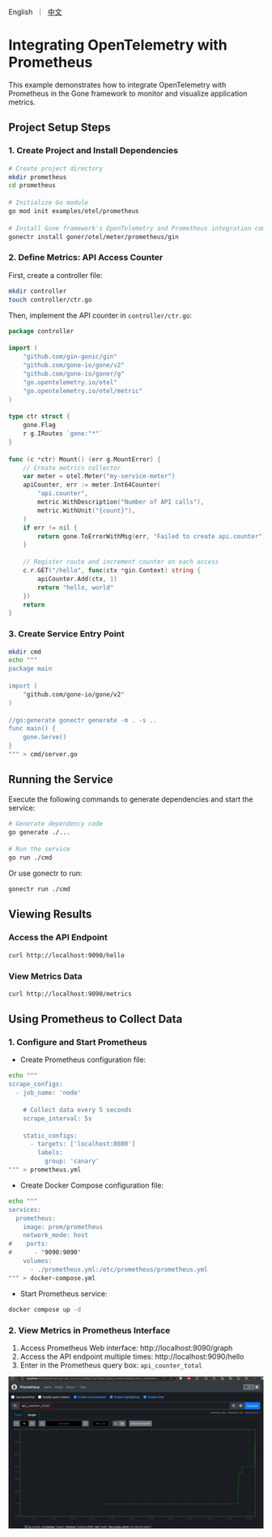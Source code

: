 [//]: # (desc: Integrating OpenTelemetry with Prometheus)

<p>
    English&nbsp ｜&nbsp <a href="README_CN.md">中文</a>
</p>


# Integrating OpenTelemetry with Prometheus

This example demonstrates how to integrate OpenTelemetry with Prometheus in the Gone framework to monitor and visualize application metrics.

## Project Setup Steps

### 1. Create Project and Install Dependencies

```bash
# Create project directory
mkdir prometheus
cd prometheus

# Initialize Go module
go mod init examples/otel/prometheus

# Install Gone framework's OpenTelemetry and Prometheus integration components
gonectr install goner/otel/meter/prometheus/gin
```

### 2. Define Metrics: API Access Counter

First, create a controller file:

```bash
mkdir controller
touch controller/ctr.go
```

Then, implement the API counter in `controller/ctr.go`:

```go
package controller

import (
	"github.com/gin-gonic/gin"
	"github.com/gone-io/gone/v2"
	"github.com/gone-io/goner/g"
	"go.opentelemetry.io/otel"
	"go.opentelemetry.io/otel/metric"
)

type ctr struct {
	gone.Flag
	r g.IRoutes `gone:"*"`
}

func (c *ctr) Mount() (err g.MountError) {
	// Create metrics collector
	var meter = otel.Meter("my-service-meter")
	apiCounter, err := meter.Int64Counter(
		"api.counter",
		metric.WithDescription("Number of API calls"),
		metric.WithUnit("{count}"),
	)
	if err != nil {
		return gone.ToErrorWithMsg(err, "Failed to create api.counter")
	}

	// Register route and increment counter on each access
	c.r.GET("/hello", func(ctx *gin.Context) string {
		apiCounter.Add(ctx, 1)
		return "hello, world"
	})
	return
}
```

### 3. Create Service Entry Point

```bash
mkdir cmd
echo """
package main

import (
	"github.com/gone-io/gone/v2"
)

//go:generate gonectr generate -m . -s ..
func main() {
	gone.Serve()
}
""" > cmd/server.go
```

## Running the Service

Execute the following commands to generate dependencies and start the service:

```bash
# Generate dependency code
go generate ./...

# Run the service
go run ./cmd
```

Or use gonectr to run:

```bash
gonectr run ./cmd
```

## Viewing Results

### Access the API Endpoint

```bash
curl http://localhost:9090/hello
```

### View Metrics Data

```bash
curl http://localhost:9090/metrics
```

## Using Prometheus to Collect Data

### 1. Configure and Start Prometheus

- Create Prometheus configuration file:

```bash
echo """
scrape_configs:
  - job_name: 'node'

    # Collect data every 5 seconds
    scrape_interval: 5s

    static_configs:
      - targets: ['localhost:8080']
        labels:
          group: 'canary'
""" > prometheus.yml
```

- Create Docker Compose configuration file:

```bash
echo """
services:
  prometheus:
    image: prom/prometheus
    network_mode: host
#    ports:
#      - "9090:9090"
    volumes:
      - ./prometheus.yml:/etc/prometheus/prometheus.yml
""" > docker-compose.yml
```

- Start Prometheus service:

```bash
docker compose up -d
```

### 2. View Metrics in Prometheus Interface

1. Access Prometheus Web interface: http://localhost:9090/graph
2. Access the API endpoint multiple times: http://localhost:9090/hello
3. Enter in the Prometheus query box: `api_counter_total`

![Prometheus Metrics Query Result](screenshot.png)